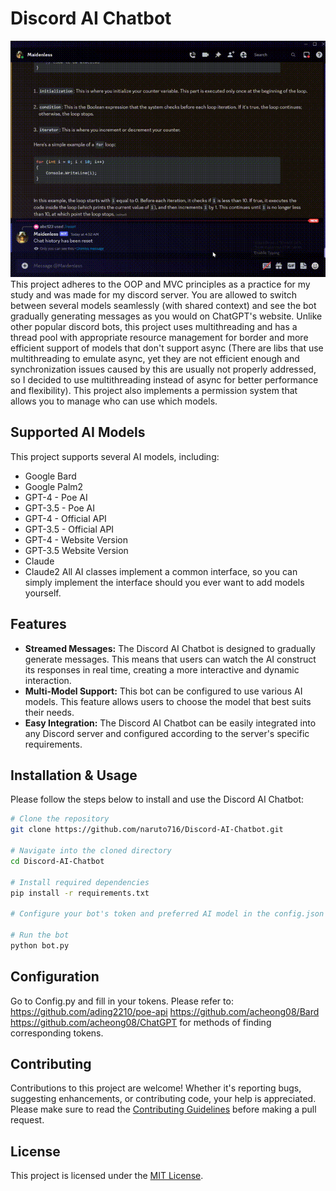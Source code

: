 # Discord AI Chatbot 
![](discord.gif)
This project adheres to the OOP and MVC principles as a practice for my study and was made for my discord server. You are allowed to switch between several models seamlessly (with shared context) and see the bot gradually generating messages as you would on ChatGPT's website. Unlike other popular discord bots, this project uses multithreading and has a thread pool with appropriate resource management for border and more efficient support of models that don't support async (There are libs that use multithreading to emulate async, yet they are not efficient enough and synchronization issues caused by this are usually not properly addressed, so I decided to use multithreading instead of async for better performance and flexibility). This project also implements a permission system that allows you to manage who can use which models.

## Supported AI Models
This project supports several AI models, including:
* Google Bard
* Google Palm2
* GPT-4 - Poe AI
* GPT-3.5 - Poe AI
* GPT-4 - Official API
* GPT-3.5 - Official API
* GPT-4 - Website Version
* GPT-3.5 Website Version
* Claude
* Claude2
All AI classes implement a common interface, so you can simply implement the interface should you ever want to add models yourself.

## Features
* **Streamed Messages:** The Discord AI Chatbot is designed to gradually generate messages. This means that users can watch the AI construct its responses in real time, creating a more interactive and dynamic interaction.
* **Multi-Model Support:** This bot can be configured to use various AI models. This feature allows users to choose the model that best suits their needs. 
* **Easy Integration:** The Discord AI Chatbot can be easily integrated into any Discord server and configured according to the server's specific requirements.

## Installation & Usage
Please follow the steps below to install and use the Discord AI Chatbot:
```bash
# Clone the repository
git clone https://github.com/naruto716/Discord-AI-Chatbot.git

# Navigate into the cloned directory
cd Discord-AI-Chatbot

# Install required dependencies
pip install -r requirements.txt

# Configure your bot's token and preferred AI model in the config.json file

# Run the bot
python bot.py
```
## Configuration
Go to Config.py and fill in your tokens. 
Please refer to:
https://github.com/ading2210/poe-api
https://github.com/acheong08/Bard
https://github.com/acheong08/ChatGPT
for methods of finding corresponding tokens.

## Contributing
Contributions to this project are welcome! Whether it's reporting bugs, suggesting enhancements, or contributing code, your help is appreciated. Please make sure to read the [Contributing Guidelines](CONTRIBUTING.md) before making a pull request.

## License
This project is licensed under the [MIT License](LICENSE.md).
